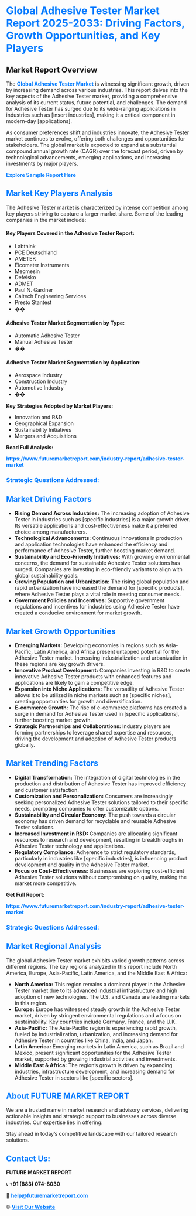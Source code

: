 <h1 style="color: #007BFF;">Global Adhesive Tester Market Report 2025-2033: Driving Factors, Growth Opportunities, and Key Players</h1>

<section id="overview">
<h2>Market Report Overview</h2>
<p>The <a href="https://www.futuremarketreport.com/industry-report/adhesive-tester-market" style="color: #007BFF; text-decoration: none;"><strong>Global Adhesive Tester Market</strong></a> is witnessing significant growth, driven by increasing demand across various industries. This report delves into the key aspects of the Adhesive Tester market, providing a comprehensive analysis of its current status, future potential, and challenges. The demand for Adhesive Tester has surged due to its wide-ranging applications in industries such as [insert industries], making it a critical component in modern-day [applications].</p>
<p>As consumer preferences shift and industries innovate, the Adhesive Tester market continues to evolve, offering both challenges and opportunities for stakeholders. The global market is expected to expand at a substantial compound annual growth rate (CAGR) over the forecast period, driven by technological advancements, emerging applications, and increasing investments by major players.</p>
</section>

<section id="overview">
<p><a href="https://www.futuremarketreport.com/request-sample/reportId=116876" style="color: #007BFF; text-decoration: none;"><strong>Explore Sample Report Here</strong></a></p>
</section>

<section id="key-players">
<h2 style="color: #007BFF;">Market Key Players Analysis</h2>
<p>The Adhesive Tester market is characterized by intense competition among key players striving to capture a larger market share. Some of the leading companies in the market include:</p>
<h4>Key Players Covered in the Adhesive Tester Report:</h4>
<ul><li>Labthink</li><li>PCE Deutschland</li><li>AMETEK</li><li>Elcometer Instruments</li><li>Mecmesin</li><li>Defelsko</li><li>ADMET</li><li>Paul N. Gardner</li><li>Caltech Engineering Services</li><li>Presto Stantest</li><li>��</li></ul>
<h4>Adhesive Tester Market Segmentation by Type:</h4>
<ul><li>Automatic Adhesive Tester</li><li>Manual Adhesive Tester</li><li>��</li></ul>

<h4>Adhesive Tester Market Segmentation by Application:</h4>
<ul><li>Aerospace Industry</li><li>Construction Industry</li><li>Automotive Industry</li><li>��</li></ul>
<p><strong>Key Strategies Adopted by Market Players:</strong></p>
<ul>
<li>Innovation and R&D</li>
<li>Geographical Expansion</li>
<li>Sustainability Initiatives</li>
<li>Mergers and Acquisitions</li>
</ul>
</section>

<section>
<p><strong>Read Full Analysis: </strong></p><a href="https://www.futuremarketreport.com/industry-report/adhesive-tester-market" style="color: #007BFF; text-decoration: none;"><strong>https://www.futuremarketreport.com/industry-report/adhesive-tester-market</strong></a>
<h3 style="color: #007BFF;">Strategic Questions Addressed:</h3>
</section>

<section id="driving-factors">
<h2 style="color: #007BFF;">Market Driving Factors</h2>
<ul>
<li><strong>Rising Demand Across Industries:</strong> The increasing adoption of Adhesive Tester in industries such as [specific industries] is a major growth driver. Its versatile applications and cost-effectiveness make it a preferred choice among manufacturers.</li>
<li><strong>Technological Advancements:</strong> Continuous innovations in production and application technologies have enhanced the efficiency and performance of Adhesive Tester, further boosting market demand.</li>
<li><strong>Sustainability and Eco-Friendly Initiatives:</strong> With growing environmental concerns, the demand for sustainable Adhesive Tester solutions has surged. Companies are investing in eco-friendly variants to align with global sustainability goals.</li>
<li><strong>Growing Population and Urbanization:</strong> The rising global population and rapid urbanization have increased the demand for [specific products], where Adhesive Tester plays a vital role in meeting consumer needs.</li>
<li><strong>Government Policies and Incentives:</strong> Supportive government regulations and incentives for industries using Adhesive Tester have created a conducive environment for market growth.</li>
</ul>
</section>

<section id="growth-opportunities">
<h2 style="color: #007BFF;">Market Growth Opportunities</h2>
<ul>
<li><strong>Emerging Markets:</strong> Developing economies in regions such as Asia-Pacific, Latin America, and Africa present untapped potential for the Adhesive Tester market. Increasing industrialization and urbanization in these regions are key growth drivers.</li>
<li><strong>Innovative Product Development:</strong> Companies investing in R&D to create innovative Adhesive Tester products with enhanced features and applications are likely to gain a competitive edge.</li>
<li><strong>Expansion into Niche Applications:</strong> The versatility of Adhesive Tester allows it to be utilized in niche markets such as [specific niches], creating opportunities for growth and diversification.</li>
<li><strong>E-commerce Growth:</strong> The rise of e-commerce platforms has created a surge in demand for Adhesive Tester used in [specific applications], further boosting market growth.</li>
<li><strong>Strategic Partnerships and Collaborations:</strong> Industry players are forming partnerships to leverage shared expertise and resources, driving the development and adoption of Adhesive Tester products globally.</li>
</ul>
</section>

<section id="trending-factors">
<h2 style="color: #007BFF;">Market Trending Factors</h2>
<ul>
<li><strong>Digital Transformation:</strong> The integration of digital technologies in the production and distribution of Adhesive Tester has improved efficiency and customer satisfaction.</li>
<li><strong>Customization and Personalization:</strong> Consumers are increasingly seeking personalized Adhesive Tester solutions tailored to their specific needs, prompting companies to offer customizable options.</li>
<li><strong>Sustainability and Circular Economy:</strong> The push towards a circular economy has driven demand for recyclable and reusable Adhesive Tester solutions.</li>
<li><strong>Increased Investment in R&D:</strong> Companies are allocating significant resources to research and development, resulting in breakthroughs in Adhesive Tester technology and applications.</li>
<li><strong>Regulatory Compliance:</strong> Adherence to strict regulatory standards, particularly in industries like [specific industries], is influencing product development and quality in the Adhesive Tester market.</li>
<li><strong>Focus on Cost-Effectiveness:</strong> Businesses are exploring cost-efficient Adhesive Tester solutions without compromising on quality, making the market more competitive.</li>
</ul>
</section>

<section>
<p><strong>Get Full Report: </strong></p><a href="https://www.futuremarketreport.com/industry-report/adhesive-tester-market" style="color: #007BFF; text-decoration: none;"><strong>https://www.futuremarketreport.com/industry-report/adhesive-tester-market</strong></a>
<h3 style="color: #007BFF;">Strategic Questions Addressed:</h3>
</section>


<section id="regional-analysis">
<h2 style="color: #007BFF;">Market Regional Analysis</h2>
<p>The global Adhesive Tester market exhibits varied growth patterns across different regions. The key regions analyzed in this report include North America, Europe, Asia-Pacific, Latin America, and the Middle East & Africa:</p>
<ul>
<li><strong>North America:</strong> This region remains a dominant player in the Adhesive Tester market due to its advanced industrial infrastructure and high adoption of new technologies. The U.S. and Canada are leading markets in this region.</li>
<li><strong>Europe:</strong> Europe has witnessed steady growth in the Adhesive Tester market, driven by stringent environmental regulations and a focus on sustainability. Key countries include Germany, France, and the U.K.</li>
<li><strong>Asia-Pacific:</strong> The Asia-Pacific region is experiencing rapid growth, fueled by industrialization, urbanization, and increasing demand for Adhesive Tester in countries like China, India, and Japan.</li>
<li><strong>Latin America:</strong> Emerging markets in Latin America, such as Brazil and Mexico, present significant opportunities for the Adhesive Tester market, supported by growing industrial activities and investments.</li>
<li><strong>Middle East & Africa:</strong> The region’s growth is driven by expanding industries, infrastructure development, and increasing demand for Adhesive Tester in sectors like [specific sectors].</li>
</ul>
</section>

<footer>
<h2 style="color: #007BFF;">About FUTURE MARKET REPORT</h2>
<p>We are a trusted name in market research and advisory services, delivering actionable insights and strategic support to businesses across diverse industries. Our expertise lies in offering:</p>

<p>Stay ahead in today’s competitive landscape with our tailored research solutions.</p>

<h2 style="color: #007BFF;">Contact Us:</h2>
<p><strong>FUTURE MARKET REPORT</strong></p>
<p>📞 <strong>+91 (883) 074-8030</strong></p>
<p>📧 <strong><a href="mailto:help@futuremarketreport.com" style="color: #007BFF;">help@futuremarketreport.com</a></strong></p>
<p>🌐 <strong><a href="https://www.futuremarketreport.com/" style="color: #007BFF;">Visit Our Website</a></strong></p>
</footer>